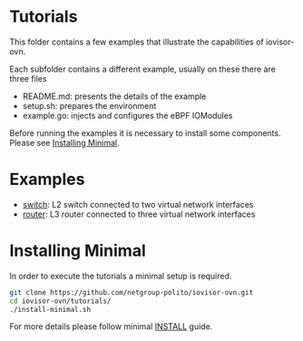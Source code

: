 # Tutorials

This folder contains a few examples that illustrate the capabilities of
iovisor-ovn.

Each subfolder contains a different example, usually on these there are three files

* README.md: presents the details of the example
* setup.sh: prepares the environment
* example.go: injects and configures the eBPF IOModules

Before running the examples it is necessary to install some components.
Please see [Installing Minimal](#installing-minimal).

# Examples
* [switch](/switch): L2 switch connected to two virtual network interfaces
* [router](/router): L3 router connected to three virtual network interfaces

# Installing Minimal

In order to execute the tutorials a minimal setup is required.

```bash
git clone https://github.com/netgroup-polito/iovisor-ovn.git
cd iovisor-ovn/tutorials/
./install-minimal.sh
```

For more details please follow minimal [INSTALL](INSTALL-MINIMAL.md) guide.
